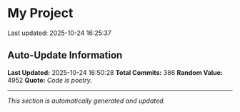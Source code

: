 # My Project


Last updated: 2025-10-24 16:25:37









































































































































































































































































































































































































































































































































































































































































































































































































## Auto-Update Information

**Last Updated:** 2025-10-24 16:50:28
**Total Commits:** 386
**Random Value:** 4952
**Quote:** _Code is poetry._

---
_This section is automatically generated and updated._